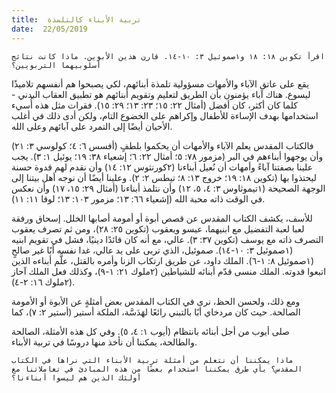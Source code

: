 ```yaml
---
title:  تربية الأبناء كالتلمذة
date:  22/05/2019
---
```


`اقرأ تكوين ١٨: ١٨ و١صموئيل ٣: ١٠-١٤. قارن هذين الأبوين. ماذا كانت نتائج أسلوبيهما التربويين؟`

يقع على عاتق الآباء والأمهات مسؤولية تلمذة أبنائهم، لكي يصبحوا هم أنفسهم تلاميذًا ليسوع. هناك آباء يؤمنون بأن الطريق لتعليم وتقويم أبنائهم هو تطبيق العقاب البدني - كلما كان أكثر، كان أفضل (أمثال ٢٢: ١٥؛ ٢٣: ١٣؛ ٢٩: ١٥). فقرات مثل هذه أُسيء استخدامها بهدف الإساءة للأطفال وإكراهم على الخضوع التام، ولكن أدى ذلك في أغلب الأحيان أيضًا إلى التمرد على آبائهم وعلى الله.

فالكتاب المقدس يعلم الآباء والأمهات أن يحكموا بلطفٍ (أفسس ٦: ٤؛ كولوسي ٣: ٢١) وأن يوجهوا أبناءهم في البر (مزمور ٧٨: ٥؛ أمثال ٢٢: ٦؛ إشعياء ٣٨: ١٩؛ يوئيل ١: ٣). يجب علينا بصفتنا آباءً وأمهات أن نُعيل أبناءنا (٢كورنثوس ١٢: ١٤) وأن نقدم لهم قدوة حسنة ليحتذوا بها (تكوين ١٨: ١٩؛ خروج ١٣: ٨؛ تيطس ٢: ٢). وعلينا أيضًا أن نوجه أهل بيتنا إلى الوجهة الصحيحة (١تيموثاوس ٣: ٤، ٥، ١٢) وأن نتلمذ أبناءنا (أمثال ٢٩: ١٥، ١٧) وأن نعكس في الوقت ذاته محبة الله (إشعياء ٦٦: ١٣؛ مزمور ١٠٣: ١٣؛ لوقا ١١: ١١).

للأسف، يكشف الكتاب المقدس عن قصص أبوة أو أمومة أصابها الخلل. إسحاق ورفقة لعبا لعبة التفضيل مع ابنيهما، عيسو ويعقوب (تكوين ٢٥: ٢٨)، ومن ثم تصرف يعقوب التصرف ذاته مع يوسف (تكوين ٣٧: ٣). عالي، مع أنه كان قائدًا دينيًا، فشل في تقويم ابنيه (١صموئيل ٣: ١٠-١٤). صموئيل، الذي تربى على يد عالي، غدا نفسه أبًا غير صالحٍ (١صموئيل  ٨: ١-٦). الملك داود، عن طريق ارتكاب الزنا وأمره بالقتل، علَّم أبناءه الذين اتبعوا قدوته. الملك منسى قدّم أبنائه للشياطين (٢ملوك ٢١: ١-٩)، وكذلك فعل الملك آحاز (٢ملوك ١٦: ٢-٤).

ومع ذلك، ولحسن الحظ، نرى في الكتاب المقدس بعض أمثلةٍ عن الأبوة أو الأمومة الصالحة. حيث كان مردخاي أبًا بالتبني رائعًا لهَدَسَّة، الملكة أستير (أستير ٢: ٧)، كما

صلى أيوب من أجل أبنائه بانتظام (أيوب ١: ٤، ٥). وفي كل هذه الأمثلة، الصالحة والطالحة، يمكننا أن نأخذ منها دروسًا في تربية الأبناء.

`ماذا يمكننا أن نتعلم من أمثلة تربية الأبناء التي نراها في الكتاب المقدس؟ بأي طرق يمكننا استخدام بعضًا من هذه المبادئ في تعاملاتنا مع أولئك الذين هم ليسوا أبناءنا؟`